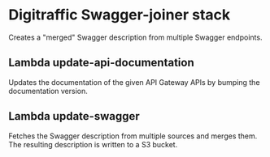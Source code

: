 # Digitraffic Swagger-joiner stack

Creates a "merged" Swagger description from multiple Swagger endpoints.

## Lambda update-api-documentation
Updates the documentation of the given API Gateway APIs by bumping the documentation version.

## Lambda update-swagger
Fetches the Swagger description from multiple sources and merges them.
The resulting description is written to a S3 bucket.
